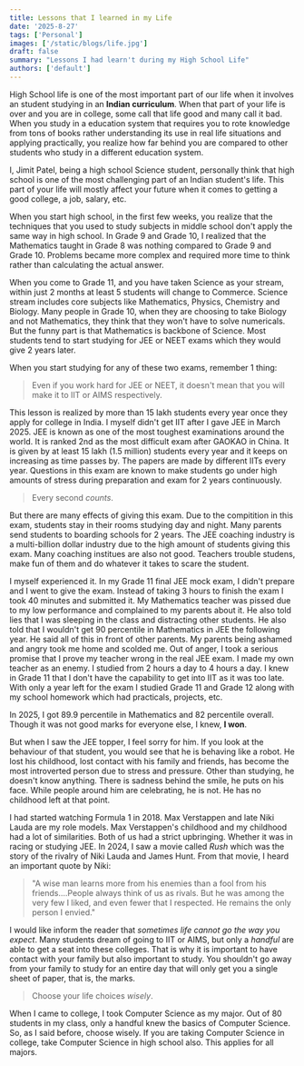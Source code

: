 ```yaml
---
title: Lessons that I learned in my Life
date: '2025-8-27'
tags: ['Personal']
images: ['/static/blogs/life.jpg']
draft: false
summary: "Lessons I had learn't during my High School Life"
authors: ['default']
---
```


High School life is one of the most important part of our life when it involves an student studying in an **Indian curriculum**. When that part of your life is over and you are in college, some call that life good and many call it bad. When you study in a education system that requires you to rote knowledge from tons of books rather understanding its use in real life situations and applying practically, you realize how far behind you are compared to other students who study in a different education system.

I, Jimit Patel, being a high school Science student, personally think that high school is one of the most challenging part of an Indian student's life. This part of your life will mostly affect your future when it comes to getting a good college, a job, salary, etc.

When you start high school, in the first few weeks, you realize that the techniques that you used to study subjects in middle school don't apply the same way in high school. In Grade 9 and Grade 10, I realized that the Mathematics taught in Grade 8 was nothing compared to Grade 9 and Grade 10. Problems became more complex and required more time to think rather than calculating the actual answer.

When you come to Grade 11, and you have taken Science as your stream, within just 2 months at least 5 students will change to Commerce. Science stream includes core subjects like Mathematics, Physics, Chemistry and Biology. Many people in Grade 10, when they are choosing to take Biology and not Mathematics, they think that they won't have to solve numericals. But the funny part is that Mathematics is backbone of Science. Most students tend to start studying for JEE or NEET exams which they would give 2 years later.

When you start studying for any of these two exams, remember 1 thing:

> Even if you work hard for JEE or NEET, it doesn't mean that you will make it to IIT or AIMS respectively.

This lesson is realized by more than 15 lakh students every year once they apply for college in India. I myself didn't get IIT after I gave JEE in March 2025. JEE is known as one of the most toughest examinations around the world. It is ranked 2nd as the most difficult exam after GAOKAO in China. It is given by at least 15 lakh (1.5 million) students every year and it keeps on increasing as time passes by. The papers are made by different IITs every year. Questions in this exam are known to make students go under high amounts of stress during preparation and exam for 2 years continuously.

> Every second *counts*.

But there are many effects of giving this exam. Due to the compitition in this exam, students stay in their rooms studying day and night. Many parents send students to boarding schools for 2 years. The JEE coaching industry is a multi-billion dollar industry due to the high amount of students giving this exam. Many coaching institues are also not good. Teachers trouble studens, make fun of them and do whatever it takes to scare the student.

I myself experienced it. In my Grade 11 final JEE mock exam, I didn't prepare and I went to give the exam. Instead of taking 3 hours to finish the exam I took 40 minutes and submitted it. My Mathematics teacher was pissed due to my low performance and complained to my parents about it. He also told lies that I was sleeping in the class and distracting other students. He also told that I wouldn't get 90 percentile in Mathematics in JEE the following year. He said all of this in front of other parents. My parents being ashamed and angry took me home and scolded me. Out of anger, I took a serious promise that I prove my teacher wrong in the real JEE exam. I made my own teacher as an enemy. I studied from 2 hours a day to 4 hours a day. I knew in Grade 11 that I don't have the capability to get into IIT as it was too late. With only a year left for the exam I studied Grade 11 and Grade 12 along with my school homework which had practicals, projects, etc. 

In 2025, I got 89.9 percentile in Mathematics and 82 percentile overall. Though it was not good marks for everyone else, I knew, **I won**.

But when I saw the JEE topper, I feel sorry for him. If you look at the behaviour of that student, you would see that he is behaving like a robot. He lost his childhood, lost contact with his family and friends, has become the most introverted person due to stress and pressure. Other than studying, he doesn't know anything. There is sadness behind the smile, he puts on his face. While people around him are celebrating, he is not. He has no childhood left at that point.

I had started watching Formula 1 in 2018. Max Verstappen and late Niki Lauda are my role models. Max Verstappen's childhood and my childhood had a lot of similarities. Both of us had a strict upbringing. Whether it was in racing or studying JEE. In 2024, I saw a movie called *Rush* which was the story of the rivalry of Niki Lauda and James Hunt. From that movie, I heard an important quote by Niki:

> "A wise man learns more from his enemies than a fool from his friends....People always think of us as rivals. But he was among the very few I liked, and even fewer that I respected. He remains the only person I envied."

I would like inform the reader that *sometimes life cannot go the way you expect*. Many students dream of going to IIT or AIMS, but only a *handful* are able to get a seat into these colleges. That is why it is important to have contact with your family but also important to study. You shouldn't go away from your family to study for an entire day that will only get you a single sheet of paper, that is, the marks.

> Choose your life choices *wisely*.

When I came to college, I took Computer Science as my major. Out of 80 students in my class, only a handful knew the basics of Computer Science. So, as I said before, choose wisely. If you are taking Computer Science in college, take Computer Science in high school also. This applies for all majors.
